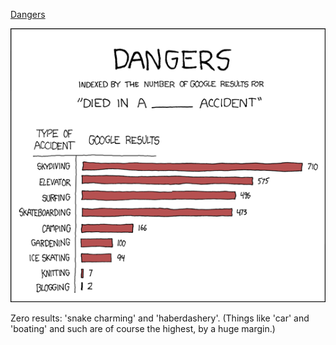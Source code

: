 [Dangers](https://xkcd.com/369)

![Dangers](./random_comic.png)

Zero results: 'snake charming' and 'haberdashery'.  (Things like 'car' and 'boating' and such are of course the highest, by a huge margin.)

